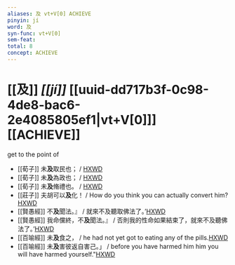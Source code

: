 ```yaml
---
aliases: 及 vt+V[0] ACHIEVE
pinyin: jí
word: 及
syn-func: vt+V[0]
sem-feat: 
total: 8
concept: ACHIEVE 
---
```

# [[及]] *[[jí]]*  [[uuid-dd717b3f-0c98-4de8-bac6-2e4085805ef1|vt+V[0]]] [[ACHIEVE]]
get to the point of
 - [[荀子]] 未**及**取民也；
                     / [HXWD](https://hxwd.org/textview.html?location=KR3a0002_tls_009-7a.3)
 - [[荀子]] 未**及**為政也；
                     / [HXWD](https://hxwd.org/textview.html?location=KR3a0002_tls_009-7a.5)
 - [[荀子]] 未**及**脩禮也。
                     / [HXWD](https://hxwd.org/textview.html?location=KR3a0002_tls_009-7a.7)
 - [[莊子]] 夫胡可以**及**化！ / How do you think you can actually convert him?[HXWD](https://hxwd.org/textview.html?location=KR5c0126_tls_004-5a.8)
 - [[賢愚經]] 不**及**聞法。』 / 就來不及聽取佛法了。’[HXWD](https://hxwd.org/textview.html?location=KR6b0059_T_001-0349c.62)
 - [[賢愚經]] 我命儻終，不**及**聞法。』 / 否則我的性命如果結束了，就來不及聽佛法了。’[HXWD](https://hxwd.org/textview.html?location=KR6b0059_T_001-0350b.40)
 - [[百喻經]] 未**及**食之， / he had not yet got to eating any of the pills.[HXWD](https://hxwd.org/textview.html?location=KR6b0066_T_003-0552c.52)
 - [[百喻經]] 未**及**害彼返自害己。」 / before you have harmed him him you will have harmed yourself."[HXWD](https://hxwd.org/textview.html?location=KR6b0066_T_004-0554a.5)